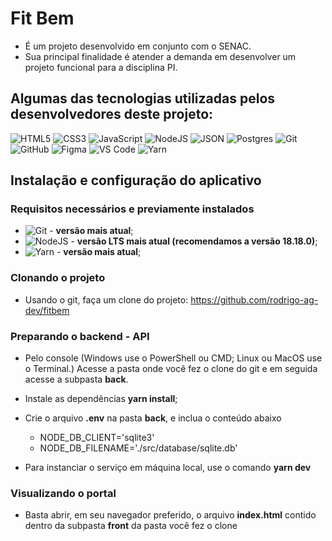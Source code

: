 # Fit Bem
* É um projeto desenvolvido em conjunto com o SENAC.
* Sua principal finalidade é atender a demanda em desenvolver um projeto funcional para a disciplina PI.

## Algumas das tecnologias utilizadas pelos desenvolvedores deste projeto:
![HTML5](https://img.shields.io/badge/html5-%23E34F26.svg?style=for-the-badge&logo=html5&logoColor=white)
![CSS3](https://img.shields.io/badge/css3-%231572B6.svg?style=for-the-badge&logo=css3&logoColor=white)
![JavaScript](https://img.shields.io/badge/javascript-%23323330.svg?style=for-the-badge&logo=javascript&logoColor=%23F7DF1E)
![NodeJS](https://img.shields.io/badge/node.js-6DA55F?style=for-the-badge&logo=node.js&logoColor=white)
![JSON](https://img.shields.io/badge/json-purple.svg?style=for-the-badge&logo=json&logoColor=white)
![Postgres](https://img.shields.io/badge/postgres-%23316192.svg?style=for-the-badge&logo=postgresql&logoColor=white)
![Git](https://img.shields.io/badge/git-%23F05033.svg?style=for-the-badge&logo=git&logoColor=white)
![GitHub](https://img.shields.io/badge/github-%23121011.svg?style=for-the-badge&logo=github&logoColor=white)
![Figma](https://img.shields.io/badge/figma-%23F24E1E.svg?style=for-the-badge&logo=figma&logoColor=white)
![VS Code](https://img.shields.io/badge/VS%20Code-0078d7.svg?style=for-the-badge&logo=visual-studio-code&logoColor=white)
![Yarn](https://img.shields.io/badge/yarn-392e69.svg?style=for-the-badge&logo=yarn&logoColor=white)


## Instalação e configuração do aplicativo
### Requisitos necessários e previamente instalados
* ![Git](https://img.shields.io/badge/git-%23F05033.svg?style=for-the-badge&logo=git&logoColor=white) - **versão mais atual**;
* ![NodeJS](https://img.shields.io/badge/node.js-6DA55F?style=for-the-badge&logo=node.js&logoColor=white) - **versão LTS mais atual (recomendamos a versão 18.18.0)**;
* ![Yarn](https://img.shields.io/badge/yarn-392e69.svg?style=for-the-badge&logo=yarn&logoColor=white) - **versão mais atual**;

### Clonando o projeto
* Usando o git, faça um clone do projeto: https://github.com/rodrigo-ag-dev/fitbem

### Preparando o backend - API
* Pelo console (Windows use o PowerShell ou CMD; Linux ou MacOS use o Terminal.) Acesse a pasta onde você fez o clone do git e em seguida acesse a subpasta **back**.

* Instale as dependências **yarn install**;

* Crie o arquivo **.env** na pasta **back**, e inclua o conteúdo abaixo
  - NODE_DB_CLIENT='sqlite3'
  - NODE_DB_FILENAME='./src/database/sqlite.db'

* Para instanciar o serviço em máquina local, use o comando **yarn dev**

### Visualizando o portal
* Basta abrir, em seu navegador preferido, o arquivo **index.html** contido dentro da subpasta **front** da pasta você fez o clone
